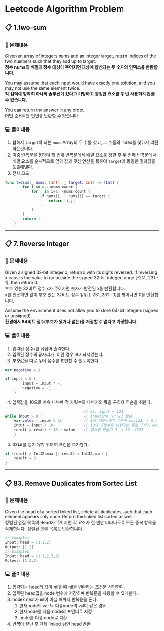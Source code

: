 # Leetcode Algorithm Problem
## 📋 1.two-sum
### 📜 문제내용   
Given an array of integers nums and an integer target, return indices of the two numbers such that they add up to target.   
**정수 nums의 배열과 정수 대상이 주어지면 대상에 합산되는 두 숫자의 인덱스를 반환합니다.**

You may assume that each input would have exactly one solution, and you may not use the same element twice.   
**각 입력에 정확히 하나의 솔루션이 있다고 가정하고 동일한 요소를 두 번 사용하지 않을 수 있습니다.**

You can return the answer in any order.   
어떤 순서로든 답변을 반환할 수 있습니다.   

### 💻 풀이내용
1. 합해서 ```target```이 되는 ```nums``` Array의 두 수를 찾고, 그 수들의 index를 찾아서 리턴하는것이다.
2. 이중 반복문을 통하여 첫 번째 반복문에서 배열 요소를 정한 후 두 번째 반복문에서 배열 요소를 순차적으로 앞의 값과 덧셈 연산을 통하여 ```target```과 동일한 결과값을 도출해낸다.
3. 전체 코드
```swift
func twoSum(_ nums: [Int], _ target: Int) -> [Int] { 
        for i in 0..<nums.count { 
            for j in i+1..<nums.count { 
                if nums[i] + nums[j] == target { 
                    return [i,j] 
                } 
            } 
        } 
        return [] 
    } 
```
***
## 📋 7. Reverse Integer
### 📜 문제내용
Given a signed 32-bit integer x, return x with its digits reversed. If reversing x causes the value to go outside the signed 32-bit integer range [-231, 231 - 1], then return 0.   
부호 있는 32비트 정수 x가 주어지면 숫자가 반전된 x를 반환합니다.   
 x를 반전하면 값이 부호 있는 32비트 정수 범위 [-231, 231 - 1]를 벗어나면 0을 반환합니다.

 Assume the environment does not allow you to store 64-bit integers (signed or unsigned).   
 **환경에서 64비트 정수(부호가 있거나 없는)를 저장할 수 없다고 가정합니다.**

 ### 💻 풀이내용
 1. 입력된 정수```x```를 뒤집어 출력한다.
 2. 입력된 정수의 끝자리가 '0'인 경우 표시되지않는다.
 3. 부호값을 따로 두어 음수를 표현할 수 있도록한다.
```swift
var negative = 1

if input < 0 {
        input = input * -1
        negative = -1
    }
```
4. 입력값을 10으로 계속 나누어 각 자릿수의 나머지와 몫을 구하여 역순을 취한다.
```swift
                                    // ex. input = 123
while input > 0 {                   // input값이 '0'되면 탈출
    var value = input % 10          // 1의 자릿수까지 구하기 ex.123 -> 3 / 12 -> 2
    input = input / 10              // 10의 자릿수로 나눠지는 몫값 구하기 ex. 12 -> 1
    result = result * 10 + value    // 결과값 만들기 3 -> 32 ->321
    }
```
5. 32bit를 넘지 않기 위하여 조건문 추가한다.
```swift
if (result > Int32.max || result < Int32.min) {
    result = 0
}
```
***
## 📋 83. Remove Duplicates from Sorted List
### 📜 문제내용
Given the head of a sorted linked list, delete all duplicates such that each element appears only once. Return the linked list sorted as well.   
정렬된 연결 목록의 Head가 주어지면 각 요소가 한 번만 나타나도록 모든 중복 항목을 삭제합니다. 정렬된 연결 목록도 반환합니다.   

```swift
// Example1
Input: head = [1,1,2]
Output: [1,2]
// Example2
Input: head = [1,1,2,3,3]
Output: [1,2,3]
```
### 💻 풀이내용
1. 입력되는 head의 값이 nil일 때 nil을 반환하는 조건문 선언한다.
2. 입력된 head값을 node 변수에 저장하여 반복문을 사용할 수 있게한다.
3. node?.next가 nil이 아닐 때까지 반복문을 돈다.
   1. 현재node의 val != 다음node의 val이 같은 경우
   2. 현재node를 다음 node의 포인터로 지정
   3. node를 다음 node로 치환
4. 반복이 끝난 후 전체 linkedlist인 head 반환